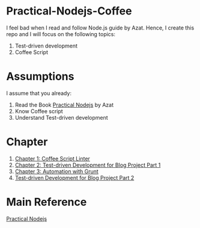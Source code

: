 # Practical-Nodejs-Coffee

I feel bad when I read and follow Node.js guide by Azat. Hence, I create this repo and I will focus on the following topics:

1. Test-driven development
2. Coffee Script

# Assumptions

I assume that you already:

1. Read the Book [Practical Nodejs](https://github.com/azat-co/practicalnode) by Azat
2. Know Coffee script
3. Understand Test-driven development

# Chapter
1. [Chapter 1: Coffee Script Linter](https://github.com/Andyccs/Practical-Nodejs-Coffee/blob/master/chapter1/chapter1.md)
2. [Chapter 2: Test-driven Development for Blog Project Part 1](https://github.com/Andyccs/Practical-Nodejs-Coffee/blob/master/chapter2/chapter2.md)
3. [Chapter 3: Automation with Grunt](https://github.com/Andyccs/Practical-Nodejs-Coffee/blob/master/chapter3/chapter3.md)
4. [Test-driven Development for Blog Project Part 2](https://github.com/Andyccs/Practical-Nodejs-Coffee/blob/master/chapter4/chapter4.md)

# Main Reference

[Practical Nodejs](https://github.com/azat-co/practicalnode)
